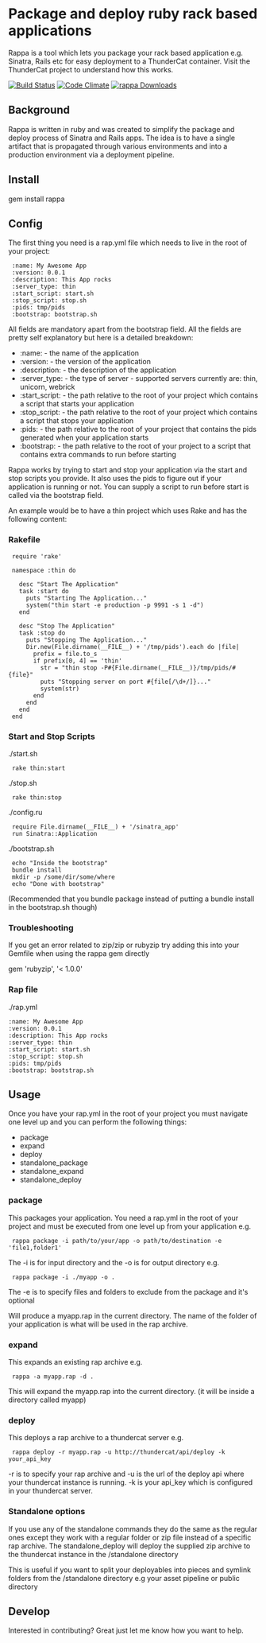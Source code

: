 # Package and deploy ruby rack based applications

Rappa is a tool which lets you package your rack based application e.g. Sinatra, Rails etc for easy deployment to a ThunderCat container.
Visit the ThunderCat project to understand how this works.

[![Build Status](https://travis-ci.org/masterthought/rappa.png?branch=master)](https://travis-ci.org/masterthought/rappa)
[![Code Climate](https://codeclimate.com/repos/51d89bb913d6376ff8018f91/badges/607d6b3238c1b52da631/gpa.png)](https://codeclimate.com/repos/51d89bb913d6376ff8018f91/feed)
[![rappa Downloads](http://www.gemetric.me/images/rappa.gif)](https://rubygems.org/gems/rappa)

## Background

Rappa is written in ruby and was created to simplify the package and deploy process of Sinatra and Rails apps. The idea is to have a single artifact
that is propagated through various environments and into a production environment via a deployment pipeline.

## Install

gem install rappa

## Config

The first thing you need is a rap.yml file which needs to live in the root of your project:

     :name: My Awesome App
     :version: 0.0.1
     :description: This App rocks
     :server_type: thin
     :start_script: start.sh
     :stop_script: stop.sh
     :pids: tmp/pids
     :bootstrap: bootstrap.sh

All fields are mandatory apart from the bootstrap field. All the fields are pretty self explanatory but here is a detailed breakdown:

  * :name: - the name of the application
  * :version: - the version of the application
  * :description: - the description of the application
  * :server_type: - the type of server - supported servers currently are: thin, unicorn, webrick
  * :start_script: - the path relative to the root of your project which contains a script that starts your application
  * :stop_script: - the path relative to the root of your project which contains a script that stops your application
  * :pids: - the path relative to the root of your project that contains the pids generated when your application starts
  * :bootstrap: - the path relative to the root of your project to a script that contains extra commands to run before starting

Rappa works by trying to start and stop your application via the start and stop scripts you provide. It also uses the pids to figure out if
your application is running or not. You can supply a script to run before start is called via the bootstrap field.

An example would be to have a thin project which uses Rake and has the following content:

### Rakefile

     require 'rake'

     namespace :thin do

       desc "Start The Application"
       task :start do
         puts "Starting The Application..."
         system("thin start -e production -p 9991 -s 1 -d")
       end

       desc "Stop The Application"
       task :stop do
         puts "Stopping The Application..."
         Dir.new(File.dirname(__FILE__) + '/tmp/pids').each do |file|
           prefix = file.to_s
           if prefix[0, 4] == 'thin'
             str = "thin stop -P#{File.dirname(__FILE__)}/tmp/pids/#{file}"
             puts "Stopping server on port #{file[/\d+/]}..."
             system(str)
           end
         end
       end
     end

### Start and Stop Scripts

./start.sh

     rake thin:start

./stop.sh

     rake thin:stop

./config.ru

     require File.dirname(__FILE__) + '/sinatra_app'
     run Sinatra::Application

./bootstrap.sh

     echo "Inside the bootstrap"
     bundle install
     mkdir -p /some/dir/some/where
     echo "Done with bootstrap"

(Recommended that you bundle package instead of putting a bundle install in the bootstrap.sh though)

### Troubleshooting

If you get an error related to zip/zip or rubyzip try adding this into your Gemfile when using the rappa gem directly

gem 'rubyzip', '< 1.0.0'

### Rap file

./rap.yml

    :name: My Awesome App
    :version: 0.0.1
    :description: This App rocks
    :server_type: thin
    :start_script: start.sh
    :stop_script: stop.sh
    :pids: tmp/pids
    :bootstrap: bootstrap.sh

## Usage

Once you have your rap.yml in the root of your project you must navigate one level up and you can perform the following things:

  * package
  * expand
  * deploy
  * standalone_package
  * standalone_expand
  * standalone_deploy

### package

This packages your application. You need a rap.yml in the root of your project and must be executed from one level up from your application e.g.

     rappa package -i path/to/your/app -o path/to/destination -e 'file1,folder1'

The -i is for input directory and the -o is for output directory e.g.

     rappa package -i ./myapp -o .

The -e is to specify files and folders to exclude from the package and it's optional

Will produce a myapp.rap in the current directory. The name of the folder of your application is what will be used in the rap archive.

### expand

This expands an existing rap archive e.g.

     rappa -a myapp.rap -d .

This will expand the myapp.rap into the current directory. (it will be inside a directory called myapp)

### deploy

This deploys a rap archive to a thundercat server e.g.

     rappa deploy -r myapp.rap -u http://thundercat/api/deploy -k your_api_key

-r is to specify your rap archive and -u is the url of the deploy api where your thundercat instance is running. -k is your api_key which is configured in your
thundercat server.

### Standalone options

If you use any of the standalone commands they do the same as the regular ones except they work with a regular folder or zip file instead of a specific rap archive.
The standalone_deploy will deploy the supplied zip archive to the thundercat instance in the /standalone directory

This is useful if you want to split your deployables into pieces and symlink folders from the /standalone directory e.g your asset pipeline or public directory

## Develop

Interested in contributing? Great just let me know how you want to help.


